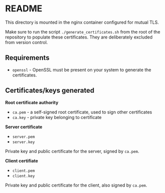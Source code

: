# README

This directory is mounted in the nginx container configured for mutual TLS.

Make sure to run the script `./generate_certificates.sh` from the root of the
repository to populate these certificates. They are deliberately excluded from
version control.

## Requirements

- `openssl` - OpenSSL must be present on your system to generate the certificates.

## Certificates/keys generated

**Root certificate authority**

- `ca.pem` - a self-signed root certificate, used to sign other certificates
- `ca.key` - private key belonging to certificate

**Server certificate**

- `server.pem`
- `server.key`

Private key and public certificate for the server, signed by `ca.pem`.

**Client certifiate**

- `client.pem`
- `client.key`

Private key and public certificate for the client, also signed by `ca.pem`.
